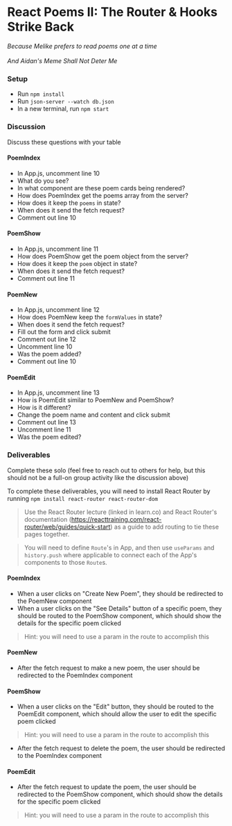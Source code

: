 # React Poems II: The Router & Hooks Strike Back

_Because Melike prefers to read poems one at a time_ <br/><br/>
_And Aidan's Meme Shall Not Deter Me_


### Setup
* Run `npm install`
* Run `json-server --watch db.json`
* In a new terminal, run `npm start`

### Discussion
Discuss these questions with your table

#### PoemIndex
* In App.js, uncomment line 10
* What do you see?
* In what component are these poem cards being rendered?
* How does PoemIndex get the poems array from the server?
* How does it keep the `poems` in state?
* When does it send the fetch request?
* Comment out line 10

#### PoemShow
* In App.js, uncomment line 11
* How does PoemShow get the poem object from the server?
* How does it keep the `poem` object in state?
* When does it send the fetch request?
* Comment out line 11

#### PoemNew
* In App.js, uncomment line 12
* How does PoemNew keep the `formValues` in state?
* When does it send the fetch request?
* Fill out the form and click submit
* Comment out line 12
* Uncomment line 10
* Was the poem added?
* Comment out line 10

#### PoemEdit
* In App.js, uncomment line 13
* How is PoemEdit similar to PoemNew and PoemShow?
* How is it different?
* Change the poem name and content and click submit
* Comment out line 13
* Uncomment line 11
* Was the poem edited?


### Deliverables
Complete these solo (feel free to reach out to others for help, but this should not be a full-on group activity like the discussion above)

To complete these deliverables, you will need to install React Router by running `npm install react-router react-router-dom` 

> Use the React Router lecture (linked in learn.co) and React Router's documentation (https://reacttraining.com/react-router/web/guides/quick-start) as a guide to add routing to tie these pages together.

> You will need to define `Route`'s in App, and then use `useParams` and `history.push` where applicable to connect each of the App's components to those `Route`s.

#### PoemIndex
* When a user clicks on "Create New Poem", they should be redirected to the PoemNew component
* When a user clicks on the "See Details" button of a specific poem, they should be routed to the PoemShow component, which should show the details for the specific poem clicked
> Hint: you will need to use a param in the route to accomplish this

#### PoemNew
* After the fetch request to make a new poem, the user should be redirected to the PoemIndex component

#### PoemShow
* When a user clicks on the "Edit" button, they should be routed to the PoemEdit component, which should allow the user to edit the specific poem clicked
> Hint: you will need to use a param in the route to accomplish this
* After the fetch request to delete the poem, the user should be redirected to the PoemIndex component


#### PoemEdit
* After the fetch request to update the poem, the user should be redirected to the PoemShow component, which should show the details for the specific poem clicked
> Hint: you will need to use a param in the route to accomplish this